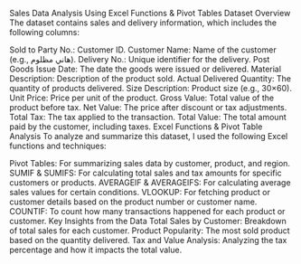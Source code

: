Sales Data Analysis Using Excel Functions & Pivot Tables
Dataset Overview
The dataset contains sales and delivery information, which includes the following columns:

Sold to Party No.: Customer ID.
Customer Name: Name of the customer (e.g., هاني مظلوم).
Delivery No.: Unique identifier for the delivery.
Post Goods Issue Date: The date the goods were issued or delivered.
Material Description: Description of the product sold.
Actual Delivered Quantity: The quantity of products delivered.
Size Description: Product size (e.g., 30×60).
Unit Price: Price per unit of the product.
Gross Value: Total value of the product before tax.
Net Value: The price after discount or tax adjustments.
Total Tax: The tax applied to the transaction.
Total Value: The total amount paid by the customer, including taxes.
Excel Functions & Pivot Table Analysis
To analyze and summarize this dataset, I used the following Excel functions and techniques:

Pivot Tables: For summarizing sales data by customer, product, and region.
SUMIF & SUMIFS: For calculating total sales and tax amounts for specific customers or products.
AVERAGEIF & AVERAGEIFS: For calculating average sales values for certain conditions.
VLOOKUP: For fetching product or customer details based on the product number or customer name.
COUNTIF: To count how many transactions happened for each product or customer.
Key Insights from the Data
Total Sales by Customer: Breakdown of total sales for each customer.
Product Popularity: The most sold product based on the quantity delivered.
Tax and Value Analysis: Analyzing the tax percentage and how it impacts the total value.
